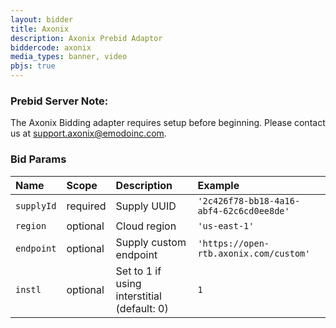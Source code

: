 ```yaml
---
layout: bidder
title: Axonix
description: Axonix Prebid Adaptor
biddercode: axonix
media_types: banner, video
pbjs: true
---
```


### Prebid Server Note:
The Axonix Bidding adapter requires setup before beginning. Please contact us at support.axonix@emodoinc.com.

### Bid Params

| Name          | Scope    | Description                                     | Example                                |
| :------------ | :------- | :---------------------------------------------- | :------------------------------------- |
| `supplyId`    | required | Supply UUID                                     | `'2c426f78-bb18-4a16-abf4-62c6cd0ee8de'` |
| `region`      | optional | Cloud region                                    | `'us-east-1'`                            |
| `endpoint`    | optional | Supply custom endpoint                          | `'https://open-rtb.axonix.com/custom'`   |
| `instl`       | optional | Set to 1 if using interstitial (default: 0)     | `1`   |
